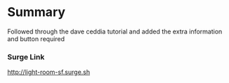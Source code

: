 # Summary

Followed through the dave ceddia tutorial and added the extra information and button required

### Surge Link
http://light-room-sf.surge.sh
